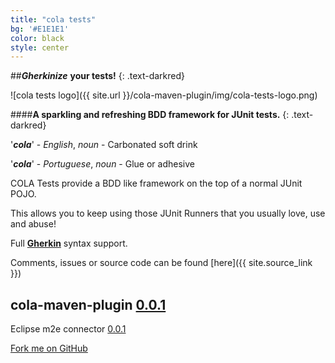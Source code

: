 ```yaml
---
title: "cola tests"
bg: '#E1E1E1'
color: black
style: center
---
```


##***Gherkinize*** **your tests!**
{: .text-darkred}

![cola tests logo]({{ site.url }}/cola-maven-plugin/img/cola-tests-logo.png)

####**A sparkling and refreshing BDD framework for JUnit tests.**
{: .text-darkred}

'***cola***' - *English*, *noun* - Carbonated soft drink

'***cola***' - *Portuguese*, *noun* - Glue or adhesive

COLA Tests provide a BDD like framework on the top of a normal JUnit POJO.

This allows you to keep using those JUnit Runners that you usually love, use and abuse!

Full **[Gherkin](https://github.com/cucumber/cucumber/wiki/Gherkin)** syntax support.

Comments, issues or source code can be found [here]({{ site.source_link }})

cola-maven-plugin [0.0.1](http://search.maven.org/#artifactdetails%7Ccom.github.bmsantos%7Ccola-maven-plugin%7C0.0.1%7Cjar)
 - 
Eclipse m2e connector [0.0.1](https://github.com/bmsantos/m2eclipse-cola/raw/master/com.github.bmsantos.m2e.cola.p2update/v0.0.1/)

<span id="forkongithub">
  <a href="{{ site.source_link }}" class="bg-red">
    Fork me on GitHub
  </a>
</span>
